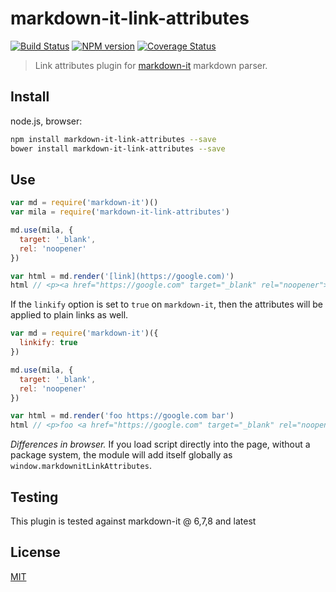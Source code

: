 # markdown-it-link-attributes

[![Build Status](https://img.shields.io/travis/GerHobbelt/markdown-it-link-attributes/master.svg?style=flat)](https://travis-ci.org/GerHobbelt/markdown-it-link-attributes)
[![NPM version](https://img.shields.io/npm/v/@gerhobbelt/markdown-it-link-attributes.svg?style=flat)](https://www.npmjs.org/package/@gerhobbelt/markdown-it-link-attributes)
[![Coverage Status](https://img.shields.io/coveralls/GerHobbelt/markdown-it-link-attributes/master.svg?style=flat)](https://coveralls.io/r/GerHobbelt/markdown-it-link-attributes?branch=master)

> Link attributes plugin for [markdown-it](https://github.com/markdown-it/markdown-it) markdown parser.

## Install

node.js, browser:

```bash
npm install markdown-it-link-attributes --save
bower install markdown-it-link-attributes --save
```

## Use

```js
var md = require('markdown-it')()
var mila = require('markdown-it-link-attributes')
```

```js
md.use(mila, {
  target: '_blank',
  rel: 'noopener'
})

var html = md.render('[link](https://google.com)')
html // <p><a href="https://google.com" target="_blank" rel="noopener">link</a></p>
```

If the `linkify` option is set to `true` on `markdown-it`, then the attributes will be applied to plain links as well.

```js
var md = require('markdown-it')({
  linkify: true
})

md.use(mila, {
  target: '_blank',
  rel: 'noopener'
})

var html = md.render('foo https://google.com bar')
html // <p>foo <a href="https://google.com" target="_blank" rel="noopener">https://google.com</a> bar</p>
```

_Differences in browser._ If you load script directly into the page, without a package system, the module will add itself globally as `window.markdownitLinkAttributes`.

## Testing

This plugin is tested against markdown-it @ 6,7,8 and latest

## License

[MIT](https://github.com/markdown-it/markdown-it-footnote/blob/master/LICENSE)

